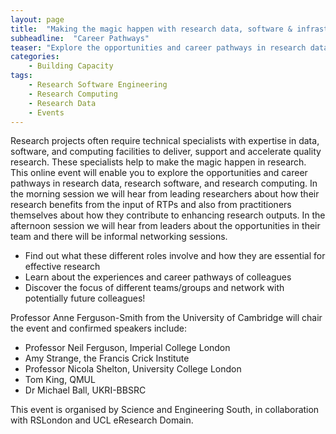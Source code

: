 ```yaml
---
layout: page
title:  "Making the magic happen with research data, software & infrastructure"
subheadline:  "Career Pathways"
teaser: "Explore the opportunities and career pathways in research data, research software, & infrastructure"
categories:
    - Building Capacity
tags:
    - Research Software Engineering
    - Research Computing
    - Research Data
    - Events
---
```


Research projects often require technical specialists with expertise in data, software, and computing facilities to deliver, support and accelerate quality research. These specialists help to make the magic happen in research. This online event will enable you to explore the opportunities and career pathways in research data, research software, and research computing. In the morning session we will hear from leading researchers about how their research benefits from the input of RTPs and also from practitioners themselves about how they contribute to enhancing research outputs. In the afternoon session we will hear from leaders about the opportunities in their team and there will be informal networking sessions.

* Find out what these different roles involve and how they are essential for effective research
* Learn about the experiences and career pathways of colleagues
* Discover the focus of different teams/groups and network with potentially future colleagues!

Professor Anne Ferguson-Smith from the University of Cambridge will chair the event and confirmed speakers include:
* Professor Neil Ferguson, Imperial College London
* Amy Strange, the Francis Crick Institute
* Professor Nicola Shelton, University College London
* Tom King, QMUL
* Dr Michael Ball, UKRI-BBSRC

This event is organised by Science and Engineering South, in collaboration with RSLondon and UCL eResearch Domain.

